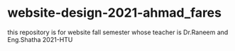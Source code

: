 # website-design-2021-ahmad_fares
this repository is for website fall semester whose teacher is Dr.Raneem and Eng.Shatha 2021-HTU  
